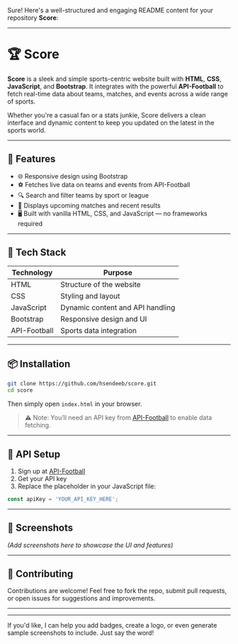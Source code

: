 Sure! Here's a well-structured and engaging README content for your repository **Score**:

---

# 🏆 Score

**Score** is a sleek and simple sports-centric website built with **HTML**, **CSS**, **JavaScript**, and **Bootstrap**. It integrates with the powerful **API-Football** to fetch real-time data about teams, matches, and events across a wide range of sports.

Whether you're a casual fan or a stats junkie, Score delivers a clean interface and dynamic content to keep you updated on the latest in the sports world.

---

## 🚀 Features

- 🌐 Responsive design using Bootstrap
- ⚽ Fetches live data on teams and events from API-Football
- 🔍 Search and filter teams by sport or league
- 📅 Displays upcoming matches and recent results
- 🖥️ Built with vanilla HTML, CSS, and JavaScript — no frameworks required

---

## 🔧 Tech Stack

| Technology   | Purpose                         |
|--------------|----------------------------------|
| HTML         | Structure of the website         |
| CSS          | Styling and layout               |
| JavaScript   | Dynamic content and API handling |
| Bootstrap    | Responsive design and UI         |
| API-Football | Sports data integration          |

---

## 📦 Installation

```bash
git clone https://github.com/hsendeeb/score.git
cd score
```

Then simply open `index.html` in your browser.

> ⚠️ Note: You’ll need an API key from [API-Football](https://www.api-football.com/) to enable data fetching.

---

## 🔑 API Setup

1. Sign up at [API-Football](https://www.api-football.com/)
2. Get your API key
3. Replace the placeholder in your JavaScript file:

```javascript
const apiKey = 'YOUR_API_KEY_HERE';
```

---

## 📸 Screenshots

*(Add screenshots here to showcase the UI and features)*

---

## 🙌 Contributing

Contributions are welcome! Feel free to fork the repo, submit pull requests, or open issues for suggestions and improvements.

---



---

If you'd like, I can help you add badges, create a logo, or even generate sample screenshots to include. Just say the word!
